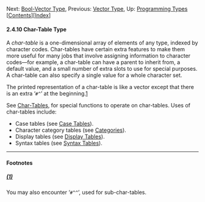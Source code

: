 

Next: [Bool-Vector Type](Bool_002dVector-Type.html), Previous: [Vector Type](Vector-Type.html), Up: [Programming Types](Programming-Types.html)   \[[Contents](index.html#SEC_Contents "Table of contents")]\[[Index](Index.html "Index")]

#### 2.4.10 Char-Table Type

A *char-table* is a one-dimensional array of elements of any type, indexed by character codes. Char-tables have certain extra features to make them more useful for many jobs that involve assigning information to character codes—for example, a char-table can have a parent to inherit from, a default value, and a small number of extra slots to use for special purposes. A char-table can also specify a single value for a whole character set.

The printed representation of a char-table is like a vector except that there is an extra ‘`#^`’ at the beginning.[1](#FOOT1)

See [Char-Tables](Char_002dTables.html), for special functions to operate on char-tables. Uses of char-tables include:

*   Case tables (see [Case Tables](Case-Tables.html)).
*   Character category tables (see [Categories](Categories.html)).
*   Display tables (see [Display Tables](Display-Tables.html)).
*   Syntax tables (see [Syntax Tables](Syntax-Tables.html)).

***

#### Footnotes

##### [(1)](#DOCF1)

You may also encounter ‘`#^^`’, used for sub-char-tables.
